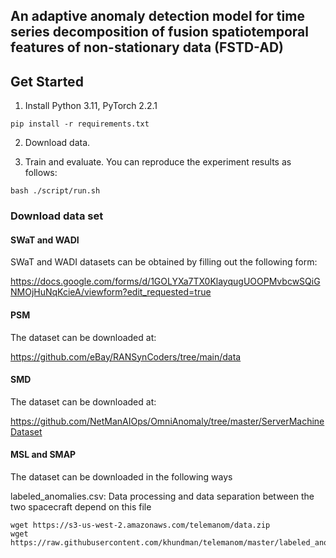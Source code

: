 ## An adaptive anomaly detection model for time series decomposition of fusion spatiotemporal features of non-stationary data (FSTD-AD)

## Get Started

1. Install Python 3.11, PyTorch 2.2.1

```
pip install -r requirements.txt
```

2. Download data.

3. Train and evaluate. You can reproduce the experiment results as follows:

```
bash ./script/run.sh
```



### Download data set

#### SWaT and WADI
SWaT and WADI datasets can be obtained by filling out the following form:

https://docs.google.com/forms/d/1GOLYXa7TX0KlayqugUOOPMvbcwSQiGNMOjHuNqKcieA/viewform?edit_requested=true



#### PSM

The dataset can be downloaded at:

https://github.com/eBay/RANSynCoders/tree/main/data



#### SMD

The dataset can be downloaded at:

https://github.com/NetManAIOps/OmniAnomaly/tree/master/ServerMachineDataset



#### MSL and SMAP

The dataset can be downloaded in the following ways

labeled_anomalies.csv: Data processing and data separation between the two spacecraft depend on this file


```
wget https://s3-us-west-2.amazonaws.com/telemanom/data.zip
wget https://raw.githubusercontent.com/khundman/telemanom/master/labeled_anomalies.csv
```
